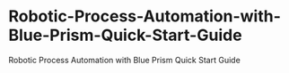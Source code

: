 # Robotic-Process-Automation-with-Blue-Prism-Quick-Start-Guide
Robotic Process Automation with Blue Prism Quick Start Guide
